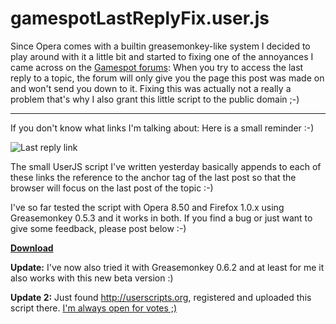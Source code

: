 # gamespotLastReplyFix.user.js

Since Opera comes with a builtin greasemonkey-like system I decided to play around with it a little bit and started to fixing one of the annoyances I came across on the <a href="http://forums.gamespot.com">Gamespot forums</a>: When you try to access the last reply to a topic, the forum will only give you the page this post was made on and won't send you down to it. Fixing this was actually not a really a problem that's why I also grant this little script to the public domain ;-)

-------------------------------



If you don't know what links I'm talking about: Here is a small reminder :-)



<img src="http://www.zerokspot.com/uploads/gamespot.lastreply.png" alt="Last reply link"/>



The small UserJS script I've written yesterday basically appends to each of these links the reference to the anchor tag of the last post so that the browser will focus on the last post of the topic :-)



I've so far tested the script with Opera  8.50 and Firefox 1.0.x using Greasemonkey 0.5.3 and it works in both. If you find a bug or just want to give some feedback, please post below :-)



<strong><a href="http://www.zerokspot.com/userjs/gamespotLastReplyFix.user.js">Download</a></strong>



<strong>Update:</strong> I've now also tried it with Greasemonkey 0.6.2 and at least for me it also works with this new beta version :)



<strong>Update 2:</strong> Just found <http://userscripts.org>, registered and uploaded this script there. <a href="http://userscripts.org/scripts/show/1815">I'm always open for votes ;)</a>